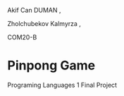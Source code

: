 Akif Can DUMAN , 

Zholchubekov Kalmyrza ,

COM20-B

# Pinpong Game

Programing Languages 1 Final Project

